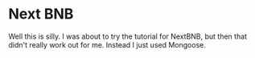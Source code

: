 # Next BNB

Well this is silly. I was about to try the tutorial for NextBNB, but then that didn't really work out for me. Instead I just used Mongoose.
